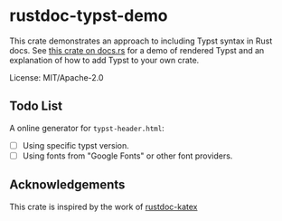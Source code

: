 # rustdoc-typst-demo

This crate demonstrates an approach to including Typst syntax in Rust docs. See
[this crate on docs.rs](https://docs.rs/rustdoc-typst-demo) for a demo of rendered Typst and an explanation of how to
add Typst to your own crate.

License: MIT/Apache-2.0

## Todo List

A online generator for `typst-header.html`:

- [ ] Using specific typst version.
- [ ] Using fonts from "Google Fonts" or other font providers.

## Acknowledgements

This crate is inspired by the work of [rustdoc-katex](https://github.com/paulkernfeld/rustdoc-katex-demo)
